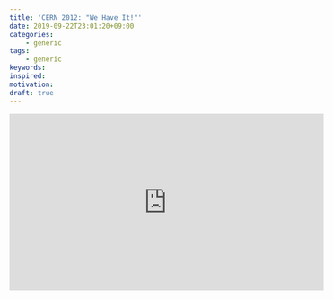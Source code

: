 ```yaml
---
title: 'CERN 2012: "We Have It!"'
date: 2019-09-22T23:01:20+09:00
categories:
    - generic
tags:
    - generic
keywords:
inspired:
motivation:
draft: true
---
```


<iframe width="560" height="315" src="https://www.youtube.com/embed/0CugLD9HF94" frameborder="0" allow="accelerometer; autoplay; encrypted-media; gyroscope; picture-in-picture" class="center" allowfullscreen></iframe>
